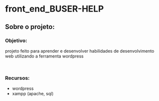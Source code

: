 # front_end_BUSER-HELP
 

## Sobre o projeto:

### Objetivo:
<p> 
    projeto feito para aprender e desenvolver habilidades de desenvolvimento web utilizando a ferramenta wordpress 
</p>
<br>

### Recursos:

- wordpress
- xampp (apache, sql)


